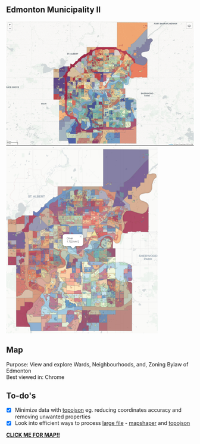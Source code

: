 ## Edmonton Municipality II
![](municipality-responsive.gif)<br/>
![](clickable-map.png)
## Map
Purpose: View and explore Wards, Neighbourhoods, and, Zoning Bylaw of Edmonton<br>
Best viewed in: Chrome

## To-do's
- [x] Minimize data with [topojson](https://github.com/topojson/topojson) eg. reducing coordinates accuracy and removing unwanted properties
- [x] Look into efficient ways to process [large file](https://stackoverflow.com/questions/4158102/loading-large-amount-of-data-into-memory-most-efficient-way-to-do-this) - [mapshaper](https://github.com/mbloch/mapshaper) and [topojson](https://github.com/topojson/topojson) 

[**CLICK ME FOR MAP!!**](https://edmonton-open-data.github.io/Edmonton-Municipality-II/)


